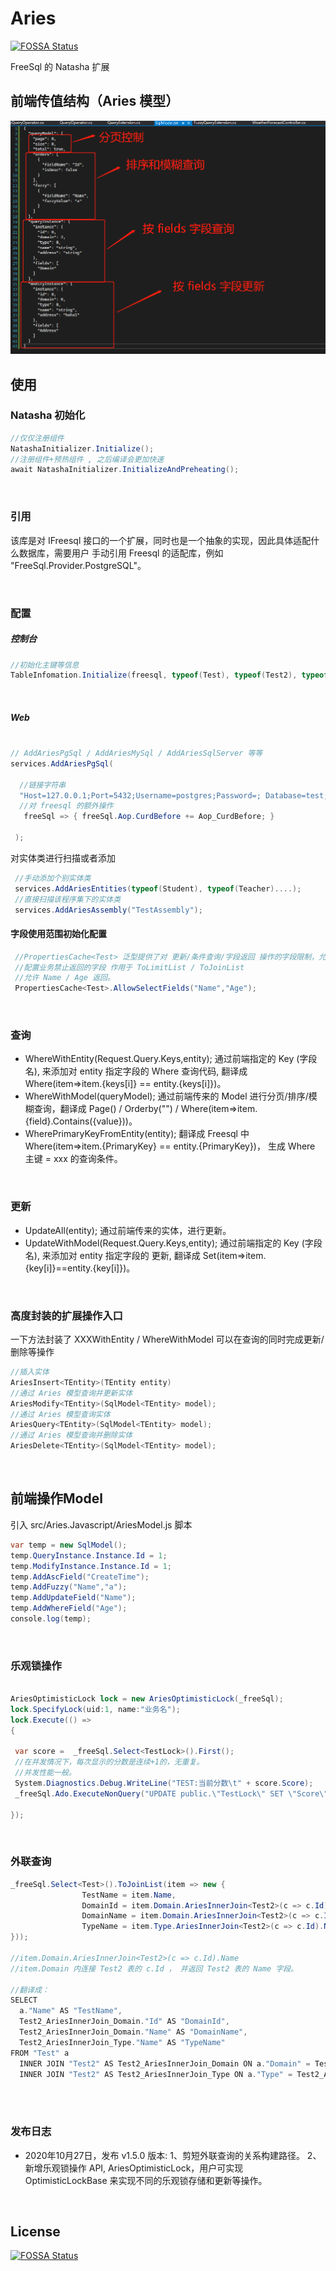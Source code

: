# Aries
[![FOSSA Status](https://app.fossa.com/api/projects/git%2Bgithub.com%2Fnight-moon-studio%2FAries.svg?type=shield)](https://app.fossa.com/projects/git%2Bgithub.com%2Fnight-moon-studio%2FAries?ref=badge_shield)

FreeSql 的 Natasha 扩展

## 前端传值结构（Aries 模型）
![Struct](https://github.com/night-moon-studio/Aries/blob/master/images/Aries1.png)  

## 使用

### Natasha 初始化

  ```C#
  //仅仅注册组件
  NatashaInitializer.Initialize();
  //注册组件+预热组件 , 之后编译会更加快速
  await NatashaInitializer.InitializeAndPreheating();
  ```  
  
<br/>  

### 引用

该库是对 IFreesql 接口的一个扩展，同时也是一个抽象的实现，因此具体适配什么数据库，需要用户 手动引用 Freesql 的适配库，例如 "FreeSql.Provider.PostgreSQL"。  

<br/>  

### 配置  


##### 控制台

```C#
//初始化主键等信息
TableInfomation.Initialize(freesql, typeof(Test), typeof(Test2), typeof(Test3)，.....);
```  

<br/>

##### Web

```C#

// AddAriesPgSql / AddAriesMySql / AddAriesSqlServer 等等
services.AddAriesPgSql(

  //链接字符串
  "Host=127.0.0.1;Port=5432;Username=postgres;Password=; Database=test;Pooling=true;Minimum Pool Size=1",
  //对 freesql 的额外操作
   freeSql => { freeSql.Aop.CurdBefore += Aop_CurdBefore; }

 );
```

对实体类进行扫描或者添加 

```C#
 //手动添加个别实体类
 services.AddAriesEntities(typeof(Student), typeof(Teacher)....);
 //直接扫描该程序集下的实体类
 services.AddAriesAssembly("TestAssembly");
```

#### 字段使用范围初始化配置

```C#
 //PropertiesCache<Test> 泛型提供了对 更新/条件查询/字段返回 操作的字段限制，允许参与或不参与，详情请看方法注释。 
 //配置业务禁止返回的字段 作用于 ToLimitList / ToJoinList
 //允许 Name / Age 返回。
 PropertiesCache<Test>.AllowSelectFields("Name","Age");

```    

<br/>  

### 查询

 - WhereWithEntity(Request.Query.Keys,entity); 通过前端指定的 Key (字段名), 来添加对 entity 指定字段的 Where 查询代码, 翻译成 Where(item=>item.{keys[i]} == entity.{keys[i]})。
 - WhereWithModel(queryModel); 通过前端传来的 Model 进行分页/排序/模糊查询，翻译成 Page() / Orderby("") / Where(item=>item.{field}.Contains({value}))。
 - WherePrimaryKeyFromEntity(entity); 翻译成 Freesql 中 Where(item=>item.{PrimaryKey} == entity.{PrimaryKey})， 生成 Where 主键 = xxx 的查询条件。
 
<br/>  

### 更新

 - UpdateAll(entity); 通过前端传来的实体，进行更新。
 - UpdateWithModel(Request.Query.Keys,entity); 通过前端指定的 Key (字段名), 来添加对 entity 指定字段的 更新, 翻译成 Set(item=>item.{key[i]}==entity.{key[i]})。


<br/>  

### 高度封装的扩展操作入口

一下方法封装了 XXXWithEntity / WhereWithModel 可以在查询的同时完成更新/删除等操作
```C#
//插入实体
AriesInsert<TEntity>(TEntity entity)
//通过 Aries 模型查询并更新实体
AriesModify<TEntity>(SqlModel<TEntity> model);
//通过 Aries 模型查询实体
AriesQuery<TEntity>(SqlModel<TEntity> model);
//通过 Aries 模型查询并删除实体
AriesDelete<TEntity>(SqlModel<TEntity> model);
```    

<br/>  

## 前端操作Model

引入 src/Aries.Javascript/AriesModel.js 脚本  

```C#
var temp = new SqlModel();
temp.QueryInstance.Instance.Id = 1;
temp.ModifyInstance.Instance.Id = 1;
temp.AddAscField("CreateTime");
temp.AddFuzzy("Name","a");
temp.AddUpdateField("Name");
temp.AddWhereField("Age");
console.log(temp);
```
<br/>    

### 乐观锁操作
  
```C#  

AriesOptimisticLock lock = new AriesOptimisticLock(_freeSql);
lock.SpecifyLock(uid:1, name:"业务名");
lock.Execute(() =>
{

 var score =  _freeSql.Select<TestLock>().First();
 //在并发情况下，每次显示的分数是连续+1的，无重复。 
 //并发性能一般。
 System.Diagnostics.Debug.WriteLine("TEST:当前分数\t" + score.Score); 
 _freeSql.Ado.ExecuteNonQuery("UPDATE public.\"TestLock\" SET \"Score\" = \"Score\" + 1 where \"Score\"=" + score.Score);

});

```  
<br/>    

### 外联查询

```C#
_freeSql.Select<Test>().ToJoinList(item => new {
                TestName = item.Name,
                DomainId = item.Domain.AriesInnerJoin<Test2>(c => c.Id).Id,
                DomainName = item.Domain.AriesInnerJoin<Test2>(c => c.Id).Name,
                TypeName = item.Type.AriesInnerJoin<Test2>(c => c.Id).Name,
}));  

//item.Domain.AriesInnerJoin<Test2>(c => c.Id).Name
//item.Domain 内连接 Test2 表的 c.Id ， 并返回 Test2 表的 Name 字段。

//翻译成：  
SELECT 
  a."Name" AS "TestName",
  Test2_AriesInnerJoin_Domain."Id" AS "DomainId",
  Test2_AriesInnerJoin_Domain."Name" AS "DomainName",
  Test2_AriesInnerJoin_Type."Name" AS "TypeName" 
FROM "Test" a 
  INNER JOIN "Test2" AS Test2_AriesInnerJoin_Domain ON a."Domain" = Test2_AriesInnerJoin_Domain."Id" 
  INNER JOIN "Test2" AS Test2_AriesInnerJoin_Type ON a."Type" = Test2_AriesInnerJoin_Type."Id"  
  
```  

<br/>  

### 发布日志

  - 2020年10月27日，发布 v1.5.0 版本: 1、剪短外联查询的关系构建路径。 2、新增乐观锁操作 API, AriesOptimisticLock，用户可实现 OptimisticLockBase 来实现不同的乐观锁存储和更新等操作。  

<br/>  

## License
[![FOSSA Status](https://app.fossa.com/api/projects/git%2Bgithub.com%2Fnight-moon-studio%2FAries.svg?type=large)](https://app.fossa.com/projects/git%2Bgithub.com%2Fnight-moon-studio%2FAries?ref=badge_large)
